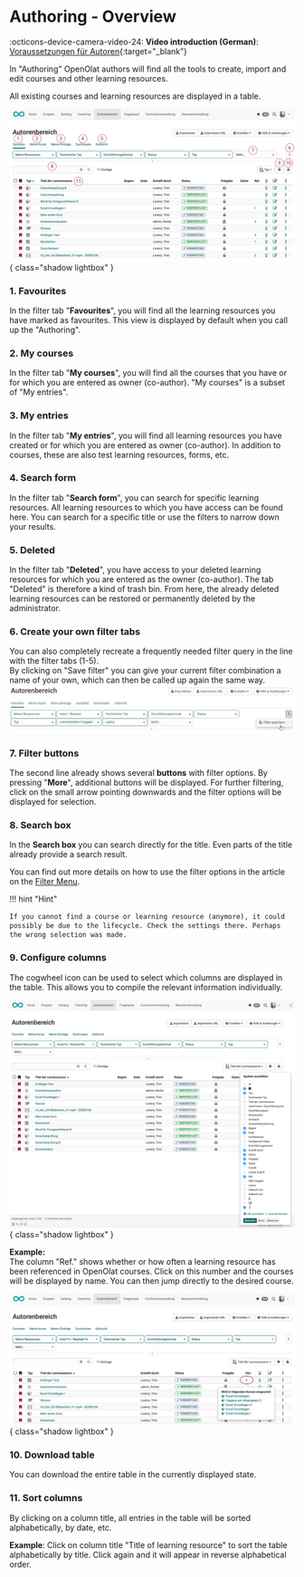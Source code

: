 # Authoring - Overview

:octicons-device-camera-video-24: **Video introduction (German)**: [Voraussetzungen für Autoren](<https://www.youtube.com/embed/L0jc_LBKXLE>){:target="_blank”}

In "Authoring" OpenOlat authors will find all the tools to create, import and edit courses and other learning resources.

All existing courses and learning resources are displayed in a table.

![autorenbereich_uebersicht1_v1_de.png](assets/autorenbereich_uebersicht1_v1_de.png){ class="shadow lightbox" }

### 1. Favourites
In the filter tab "**Favourites**", you will find all the learning resources you have marked as favourites. This view is displayed by default when you call up the "Authoring".

### 2. My courses
In the filter tab "**My courses**", you will find all the courses that you have or for which you are entered as owner (co-author). "My courses" is a subset of "My entries".

### 3. My entries 
In the filter tab "**My entries**", you will find all learning resources you have created or for which you are entered as owner (co-author). In addition to courses, these are also test learning resources, forms, etc. 

### 4. Search form
In the filter tab "**Search form**", you can search for specific learning resources. All learning resources to which you have access can be found here. You can search for a specific title or use the filters to narrow down your results.

### 5. Deleted
In the filter tab "**Deleted**", you have access to your deleted learning resources for which you are entered as the owner (co-author). The tab "Deleted" is therefore a kind of trash bin. From here, the already deleted learning resources can be restored or permanently deleted by the administrator.

### 6. Create your own filter tabs 
You can also completely recreate a frequently needed filter query in the line with the filter tabs (1-5).<br>By clicking on "Save filter" you can give your current filter combination a name of your own, which can then be called up again the same way. ![Filter](assets/Autorenbereich_Filter_172.png)

### 7. Filter buttons
The second line already shows several **buttons** with filter options. By pressing "**More**", additional buttons will be displayed. For further filtering, click on the small arrow pointing downwards and the filter options will be displayed for selection.

### 8. Search box 
In the **Search box** you can search directly for the title. Even parts of the title already provide a search result.

You can find out more details on how to use the filter options in the article on the 
[Filter Menu](../basic_concepts/Table_Concept.md).

!!! hint "Hint"

    If you cannot find a course or learning resource (anymore), it could possibly be due to the lifecycle. Check the settings there. Perhaps the wrong selection was made.

### 9. Configure columns

The cogwheel icon can be used to select which columns are displayed in the table. This allows you to compile the relevant information individually.

![autorenbereich_spalten_auswaehlen_v1_de.png](assets/autorenbereich_spalten_auswaehlen_v1_de.png){ class="shadow lightbox" }

**Example:**<br>
The column "Ref." shows whether or how often a learning resource has been referenced in OpenOlat courses. Click on this number and the courses will be displayed by name. You can then jump directly to the desired course.

![autorenbereich_spalten_auswaehlen2_v1_de.png](assets/autorenbereich_spalten_auswaehlen2_v1_de.png){ class="shadow lightbox" }

### 10. Download table
You can download the entire table in the currently displayed state.

### 11. Sort columns
By clicking on a column title, all entries in the table will be sorted alphabetically, by date, etc.

**Example**: Click on column title "Title of learning resource" to sort the table alphabetically by title. Click again and it will appear in reverse alphabetical order.